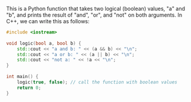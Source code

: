 This is a Python function that takes two logical (boolean) values, "a" and "b", and prints the result of "and", "or", and "not" on both arguments. In C++, we can write this as follows:
```cpp
#include <iostream>
 
void logic(bool a, bool b) {
    std::cout << "a and b: " << (a && b) << "\n";
    std::cout << "a or b: " << (a || b) << "\n";
    std::cout << "not a: " << !a << "\n";
}
 
int main() {
    logic(true, false); // call the function with boolean values
    return 0;
}
```
